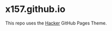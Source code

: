 # x157.github.io

This repo uses the [Hacker](https://github.com/pages-themes/hacker) GitHub Pages Theme.

